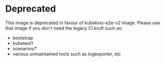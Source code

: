 # Deprecated

This image is deprecated in favour of kubekins-e2e-v2 image. Please use that image if you don't need the legacy CI kruft such as:
- bootstrap
- kubetest1
- scenarios/*
- various unmaintained tools such as logexporter, etc
